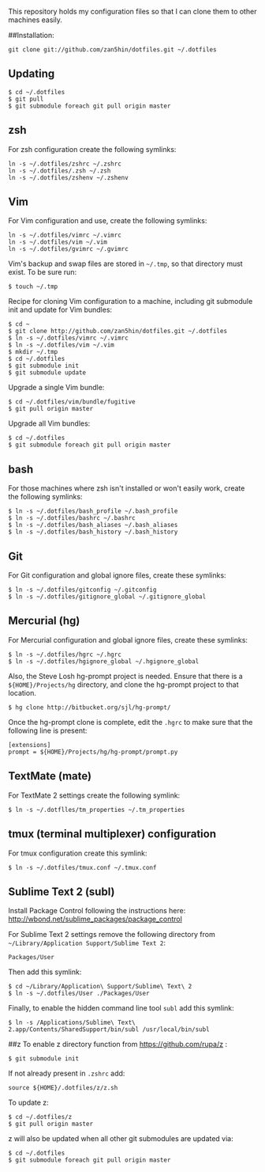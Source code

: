 This repository holds my configuration files so that I can clone them to other machines
easily.

##Installation:

    git clone git://github.com/zan5hin/dotfiles.git ~/.dotfiles
	
## Updating

    $ cd ~/.dotfiles
    $ git pull
    $ git submodule foreach git pull origin master

## zsh
For zsh configuration create the following symlinks:

	ln -s ~/.dotfiles/zshrc ~/.zshrc
    ln -s ~/.dotfiles/.zsh ~/.zsh
    ln -s ~/.dotfiles/zshenv ~/.zshenv
		
	
## Vim
For Vim configuration and use, create the following symlinks:

    ln -s ~/.dotfiles/vimrc ~/.vimrc
    ln -s ~/.dotfiles/vim ~/.vim
    ln -s ~/.dotfiles/gvimrc ~/.gvimrc

Vim's backup and swap files are stored in `~/.tmp`, so that directory must exist. To be sure run:

    $ touch ~/.tmp

Recipe for cloning Vim configuration to a machine, including git submodule init and update for
Vim bundles:

    $ cd ~
    $ git clone http://github.com/zan5hin/dotfiles.git ~/.dotfiles
    $ ln -s ~/.dotfiles/vimrc ~/.vimrc
    $ ln -s ~/.dotfiles/vim ~/.vim
    $ mkdir ~/.tmp
    $ cd ~/.dotfiles
    $ git submodule init
    $ git submodule update

Upgrade a single Vim bundle:

    $ cd ~/.dotfiles/vim/bundle/fugitive
    $ git pull origin master

Upgrade all Vim bundles:

    $ cd ~/.dotfiles
    $ git submodule foreach git pull origin master

## bash
For those machines where zsh isn't installed or won't easily work, create the
following symlinks:

    $ ln -s ~/.dotfiles/bash_profile ~/.bash_profile
    $ ln -s ~/.dotfiles/bashrc ~/.bashrc
    $ ln -s ~/.dotfiles/bash_aliases ~/.bash_aliases
    $ ln -s ~/.dotfiles/bash_history ~/.bash_history

## Git
For Git configuration and global ignore files, create these symlinks:

    $ ln -s ~/.dotfiles/gitconfig ~/.gitconfig
    $ ln -s ~/.dotfiles/gitignore_global ~/.gitignore_global

## Mercurial (hg)
For Mercurial configuration and global ignore files, create these symlinks:

    $ ln -s ~/.dotfiles/hgrc ~/.hgrc
    $ ln -s ~/.dotfiles/hgignore_global ~/.hgignore_global
	
Also, the Steve Losh hg-prompt project is needed. Ensure that there is a `${HOME}/Projects/hg` directory, and clone the hg-prompt project to that location.

    $ hg clone http://bitbucket.org/sjl/hg-prompt/
	
Once the hg-prompt clone is complete, edit the `.hgrc` to make sure that the following line is present:

    [extensions]
    prompt = ${HOME}/Projects/hg/hg-prompt/prompt.py

## TextMate (mate)
For TextMate 2 settings create the following symlink:

    $ ln -s ~/.dotflles/tm_properties ~/.tm_properties

## tmux (terminal multiplexer) configuration
For tmux configuration create this symlink:

    $ ln -s ~/.dotfiles/tmux.conf ~/.tmux.conf

## Sublime Text 2 (subl)
Install Package Control following the instructions here: http://wbond.net/sublime_packages/package_control

For Sublime Text 2 settings remove the following directory from 
`~/Library/Application Support/Sublime Text 2`:

    Packages/User

Then add this symlink:

    $ cd ~/Library/Application\ Support/Sublime\ Text\ 2
    $ ln -s ~/.dotfiles/User ./Packages/User

Finally, to enable the hidden command line tool `subl` add this symlink:

    $ ln -s /Applications/Sublime\ Text\ 2.app/Contents/SharedSupport/bin/subl /usr/local/bin/subl

##z
To enable z directory function from https://github.com/rupa/z :

	$ git submodule init
	
If not already present in `.zshrc` add:

    source ${HOME}/.dotfiles/z/z.sh
	
To update z:

    $ cd ~/.dotfiles/z
    $ git pull origin master

z will also be updated when all other git submodules are updated via:

    $ cd ~/.dotfiles
    $ git submodule foreach git pull origin master
